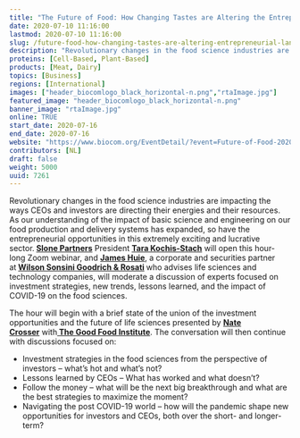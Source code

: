 ```yaml
---
title: "The Future of Food: How Changing Tastes are Altering the Entrepreneurial Landscape"
date: 2020-07-10 11:16:00
lastmod: 2020-07-10 11:16:00
slug: /future-food-how-changing-tastes-are-altering-entrepreneurial-landscape
description: "Revolutionary changes in the food science industries are impacting the ways CEOs and investors are directing their energies and their resources."
proteins: [Cell-Based, Plant-Based]
products: [Meat, Dairy]
topics: [Business]
regions: [International]
images: ["header_biocomlogo_black_horizontal-n.png","rtaImage.jpg"]
featured_image: "header_biocomlogo_black_horizontal-n.png"
banner_image: "rtaImage.jpg"
online: TRUE
start_date: 2020-07-16
end_date: 2020-07-16
website: "https://www.biocom.org/EventDetail/?event=Future-of-Food-2020"
contributors: [NL]
draft: false
weight: 5000
uuid: 7261
---
```

<p>Revolutionary changes in the food science industries are impacting the ways CEOs and investors are directing their energies and their resources. As our understanding of the impact of basic science and engineering on our food production and delivery systems has expanded, so have the entrepreneurial opportunities in this extremely exciting and lucrative sector.<strong> </strong><a href="https://www.slonepartners.com/"><strong>Slone Partners</strong></a> President <a href="https://www.slonepartners.com/leadership-advisory-board/tara-kochis-stach/"><strong>Tara Kochis-Stach</strong></a> will open this hour-long Zoom webinar, and <a href="https://nam04.safelinks.protection.outlook.com/?url=https%3A%2F%2Furldefense.proofpoint.com%2Fv2%2Furl%3Fu%3Dhttps-3A__nam04.safelinks.protection.outlook.com_-3Furl-3Dhttps-253A-252F-252Fwww.linkedin.com-252Fin-252Fjahuie-252F-26data-3D02-257C01-257Cbjenkins-2540biocom.org-257Cb58e673a8abc4bb3a45108d817ce93ab-257C4d21cb29888647efa15939f47071b119-257C1-257C0-257C637285523312075770-26sdata-3D8yW-252BlfJKBu8UgtVQlWvB-252FG-252Bgba3CDIJMAjIX-252Bj2hM4E-253D-26reserved-3D0%26d%3DDwMGaQ%26c%3DeuGZstcaTDllvimEN8b7jXrwqOf-v5A_CdpgnVfiiMM%26r%3DZzmGUjr0agS5A4Db4NfWuvIYMhMv8jrI5bMErFGv4ao%26m%3DEkNRfr1H9worn4mAjdYZWI_kcXd_83q2hCFc0pSkuV4%26s%3DgeGtGPADX-vA-g_PkB2bno88JZTHnmkEstPpzFIEX8Y%26e%3D&data=02%7C01%7Cbjenkins%40biocom.org%7C3f35ce3c2535415efbdd08d817df455b%7C4d21cb29888647efa15939f47071b119%7C1%7C0%7C637285595002854319&sdata=1Vs8bnc2KN%2FLk4SS%2BbA7kEKDKx6%2Bj7abZ4%2Brw8%2BKLII%3D&reserved=0"><strong>James Huie</strong></a>, a corporate and securities partner at<strong> </strong><a href="https://www.wsgr.com/en/"><strong>Wilson Sonsini Goodrich & Rosati</strong></a><strong> </strong>who advises life sciences and technology companies, will moderate a discussion of experts focused on investment strategies, new trends, lessons learned, and the impact of COVID-19 on the food sciences.</p>
<p>The hour will begin with a brief state of the union of the investment opportunities and the future of life sciences presented by <a href="https://www.linkedin.com/in/natecrosser/"><strong>Nate Crosser</strong></a> with<a href="https://www.gfi.org/"><strong> The Good Food Institute</strong></a>. The conversation will then continue with discussions focused on:</p>
<ul>
<li>Investment strategies in the food sciences from the perspective of investors – what’s hot and what’s not?</li>
<li>Lessons learned by CEOs – What has worked and what doesn’t?</li>
<li>Follow the money – what will be the next big breakthrough and what are the best strategies to maximize the moment?</li>
<li>Navigating the post COVID-19 world – how will the pandemic shape new opportunities for investors and CEOs, both over the short- and longer-term?</li>
</ul>

